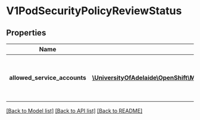# V1PodSecurityPolicyReviewStatus

## Properties
Name | Type | Description | Notes
------------ | ------------- | ------------- | -------------
**allowed_service_accounts** | [**\UniversityOfAdelaide\OpenShift\Model\V1ServiceAccountPodSecurityPolicyReviewStatus[]**](V1ServiceAccountPodSecurityPolicyReviewStatus.md) | allowedServiceAccounts returns the list of service accounts in *this* namespace that have the power to create the PodTemplateSpec. | 

[[Back to Model list]](../README.md#documentation-for-models) [[Back to API list]](../README.md#documentation-for-api-endpoints) [[Back to README]](../README.md)


